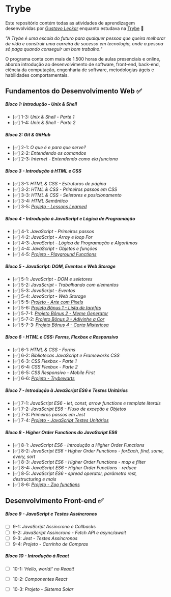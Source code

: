 # Trybe

Este repositório contém todas as atividades de aprendizagem desenvolvidas por _[Gustavo Leckar](https://www.linkedin.com/in/gustavoleckar)_ enquanto estudava na [Trybe](https://www.betrybe.com/) :rocket:

_"A Trybe é uma escola do futuro para qualquer pessoa que queira melhorar de vida e construir uma carreira de sucesso em tecnologia, onde a pessoa só paga quando conseguir um bom trabalho."_

O programa conta com mais de 1.500 horas de aulas presenciais e online, aborda introdução ao desenvolvimento de software, front-end, back-end, ciência da computação, engenharia de software, metodologias ágeis e habilidades comportamentais.

## Fundamentos do Desenvolvimento Web :white_check_mark:

##### Bloco 1: Introdução - Unix & Shell

- [✅] 1-3: _Unix & Shell - Parte 1_
- [✅] 1-4: _Unix & Shell - Parte 2_

##### Bloco 2: Git & GitHub

- [✅] 2-1: _O que é e para que serve?_
- [✅] 2-2: _Entendendo os comandos_
- [✅] 2-3: _Internet - Entendendo como ela funciona_

##### Bloco 3 - Introdução à HTML e CSS

- [✅] 3-1: _HTML & CSS - Estruturas de página_
- [✅] 3-2: _HTML & CSS - Primeiros passos em CSS_
- [✅] 3-3: _HTML & CSS - Seletores e posicionamento_
- [✅] 3-4: _HTML Semântico_
- [✅] 3-5: <a href="./projetos/fundamentos/sd-023-a-project-lessons-learned">_Projeto - Lessons Learned_</a>

##### Bloco 4 - Introdução à JavaScript e Lógica de Programação

- [✅] 4-1: _JavaScript - Primeiros passos_
- [✅] 4-2: _JavaScript - Array e loop For_
- [✅] 4-3: _JavaScript - Lógica de Programação e Algoritmos_
- [✅] 4-4: _JavaScript - Objetos e funções_
- [✅] 4-5: <a href="./projetos/fundamentos/sd-023-a-project-playground-functions">_Projeto - Playground Functions_</a>

##### Bloco 5 - JavaScript: DOM, Eventos e Web Storage

- [✅] 5-1: _JavaScript - DOM e seletores_
- [✅] 5-2: _JavaScript - Trabalhando com elementos_
- [✅] 5-3: _JavaScript - Eventos_
- [✅] 5-4: _JavaScript - Web Storage_
- [✅] 5-5: <a href="./projetos/fundamentos/sd-023-a-project-pixels-art">_Projeto - Arte com Pixels_</a>
- [✅] 5-6: <a href="./projetos/fundamentos/sd-023-a-project-todo-list">_Projeto Bônus 1 - Lista de tarefas_</a>
- [✅] 5-7-1: <a href="./projetos/fundamentos/sd-023-a-project-meme-generator">_Projeto Bônus 2 - Meme Generator_</a>
- [✅] 5-7-2: <a href="./projetos/fundamentos/sd-023-a-project-color-guess">_Projeto Bônus 3 - Adivinhe a Cor_</a>
- [✅] 5-7-3: <a href="./projetos/fundamentos/sd-023-a-project-mistery-letter">_Projeto Bônus 4 - Carta Misteriosa_</a>

##### Bloco 6 - HTML e CSS: Forms, Flexbox e Responsivo

- [✅] 6-1: _HTML & CSS - Forms_
- [✅] 6-2: _Bibliotecas JavaScript e Frameworks CSS_
- [✅] 6-3: _CSS Flexbox - Parte 1_
- [✅] 6-4: _CSS Flexbox - Parte 2_
- [✅] 6-5: _CSS Responsivo - Mobile First_
- [✅] 6-6: <a href="./projetos/fundamentos/sd-023-a-project-trybewarts">_Projeto - Trybewarts_</a>

##### Bloco 7 - Introdução à JavaScript ES6 e Testes Unitários

- [✅] 7-1: _JavaScript ES6 - let, const, arrow functions e template literals_
- [✅] 7-2: _JavaScript ES6 - Fluxo de exceção e Objetos_
- [✅] 7-3: _Primeiros passos em Jest_
- [✅] 7-4: <a href="./projetos/fundamentos/sd-023-a-project-js-unit-tests">_Projeto - JavaScript Testes Unitários_</a>

##### Bloco 8 - Higher Order Functions do JavaScript ES6

- [✅] 8-1: _JavaScript ES6 - Introdução a Higher Order Functions_
- [✅] 8-2: _JavaScript ES6 - Higher Order Functions - forEach, find, some, every, sort_
- [✅] 8-3: _JavaScript ES6 - Higher Order Functions - map e filter_
- [✅] 8-4: _JavaScript ES6 - Higher Order Functions - reduce_
- [✅] 8-5: _JavaScript ES6 - spread operator, parâmetro rest, destructuring e mais_
- [✅] 8-6: <a href="./projetos/fundamentos/sd-023-a-project-zoo-functions">_Projeto - Zoo functions_</a>

## Desenvolvimento Front-end :white_check_mark:

##### Bloco 9 - JavaScript e Testes Assíncronos

- [ ] 9-1: _JavaScript Assíncrono e Callbacks_
- [ ] 9-2: _JavaScript Assíncrono - Fetch API e async/await_
- [ ] 9-3: _Jest - Testes Assíncronos_
- [ ] 9-4: _Projeto - Carrinho de Compras_

##### Bloco 10 - Introdução à React

- [ ] 10-1: _'Hello, world!' no React!_
- [ ] 10-2: _Componentes React_
- [ ] 10-3: _Projeto - Sistema Solar_


